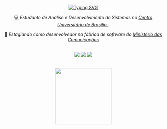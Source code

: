 <!-- ========== "TÍTULO" ========== -->
<p align="center">
  <a href="https://git.io/typing-svg">
    <img src="https://readme-typing-svg.herokuapp.com?font=Fira+Code&weight=300&pause=1000&color=FFFF00&center=true&vCenter=true&width=600&lines=Ol%C3%A1!+Sou+Luca+Cordella+%F0%9F%91%8B%F0%9F%8F%BC;Desenvolvedor+de+Software+%F0%9F%92%BB" 
         alt="Typing SVG"/>
  </a>
</p>

<!-- ========== APRESENTAÇÃO ========== -->
<div align="center">
  <p>💻<em> Estudante de Análise e Desenvolvimento de Sistemas no <a href="https://www.uniceub.br/">Centro Universitário de Brasília.</a>.</em></p>
  <p>💼<em> Estagiando como desenvolvedor na fábrica de software do <a href="https://www.gov.br/mcom/en">Ministério das Comunicações</a></em></p>
</div>

<br>

<!-- ========== CONTATO ========== -->
<div align="center">
    <a href="mailto:lucacordella12@gmail.com"><img src="https://img.shields.io/badge/Gmail-D14836?style=for-the-badge&logo=gmail&logoColor=white" target="_blank"></a>    
    <a href="https://www.linkedin.com/in/lucacordella" target="_blank"><img src="https://img.shields.io/badge/LinkedIn-0077B5?style=for-the-badge&logo=linkedin&logoColor=white" target="_blank"></a>  
    <a href="https://www.instagram.com/lucacordella/" target="_blank"><img src="https://img.shields.io/badge/Instagram-E4405F?style=for-the-badge&logo=instagram&logoColor=white" target="_blank"></a> 
</div>

<br>
<br>

<!-- ========== ESTATÍSTICAS ========== -->
<div align="center">
    <a href="https://beacons.ai/LucaCordella"> 
    <img height="180em" src="https://github-readme-stats.vercel.app/api/top-langs/?username=LucaCordella&layout=compact&langs_counts=16&theme=dark"/>
</div>
